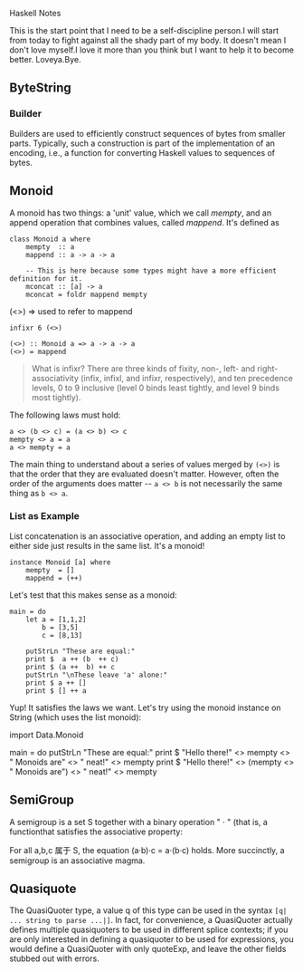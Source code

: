 Haskell Notes

This is the start point that I need to be a self-discipline person.I will start from today to fight against all the shady part of my body.
It doesn't mean I don't love myself.I love it more than you think but I want to help it to become better.
Loveya.Bye.

## ByteString 

### Builder
Builders are used to efficiently construct sequences of bytes from smaller parts. Typically, such a construction is part of the implementation of an encoding, i.e., a function for converting Haskell values to sequences of bytes. 




## Monoid
A monoid has two things: a 'unit' value, which we call *mempty*, and an append operation that combines values, called *mappend*.
It's defined as 
```
class Monoid a where
    mempty  :: a
    mappend :: a -> a -> a

    -- This is here because some types might have a more efficient definition for it.
    mconcat :: [a] -> a
    mconcat = foldr mappend mempty
```

(<>) => used to refer to mappend
```
infixr 6 (<>)

(<>) :: Monoid a => a -> a -> a
(<>) = mappend
```
> What is infixr?
>There are three kinds of fixity, non-, left- and right-associativity (infix, infixl, and infixr, respectively), and ten precedence levels, 0 to 9 inclusive (level 0 binds least tightly, and level 9 binds most tightly).

The following laws must hold:
```
a <> (b <> c) = (a <> b) <> c
mempty <> a = a
a <> mempty = a
```
The main thing to understand about a series of values merged by `(<>)` is that the order that they are evaluated doesn't matter. However, often the order of the arguments does matter -- `a <> b` is not necessarily the same thing as `b <> a`.

### List as Example

List concatenation is an associative operation, and adding an empty list to either side just results in the same list. It's a monoid!
```
instance Monoid [a] where
    mempty  = []
    mappend = (++)
```
Let's test that this makes sense as a monoid:
```
main = do
    let a = [1,1,2]
        b = [3,5]
        c = [8,13]

    putStrLn "These are equal:"
    print $  a ++ (b  ++ c)
    print $ (a ++  b) ++ c
    putStrLn "\nThese leave 'a' alone:"
    print $ a ++ []
    print $ [] ++ a
```
Yup! It satisfies the laws we want. Let's try using the monoid instance on String (which uses the list monoid):

import Data.Monoid

main = do 
    putStrLn "These are equal:"
    print $ "Hello there!" <>  mempty <> " Monoids are"  <> " neat!" <> mempty
    print $ "Hello there!" <> (mempty <> " Monoids are") <> " neat!" <> mempty

## SemiGroup
A semigroup is a set S together with a binary operation " · " (that is, a functionthat satisfies the associative property:

For all  a,b,c 属于 S, the equation (a·b)·c = a·(b·c) holds.
More succinctly, a semigroup is an associative magma.

## Quasiquote

The QuasiQuoter type, a value q of this type can be used in the syntax `[q| ... string to parse ...|]`. In fact, for convenience, a QuasiQuoter actually defines multiple quasiquoters to be used in different splice contexts; if you are only interested in defining a quasiquoter to be used for expressions, you would define a QuasiQuoter with only quoteExp, and leave the other fields stubbed out with errors.


